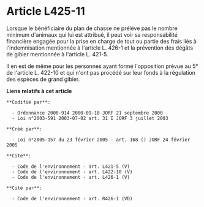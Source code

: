 # Article L425-11

Lorsque le bénéficiaire du plan de chasse ne prélève pas le nombre minimum d'animaux qui lui est attribué, il peut voir sa
responsabilité financière engagée pour la prise en charge de tout ou partie des frais liés à l'indemnisation mentionnée à
l'article L. 426-1 et la prévention des dégâts de gibier mentionnée à l'article L. 421-5. 

Il en est de même pour les personnes ayant formé l'opposition prévue au 5° de l'article L. 422-10 et qui n'ont pas procédé
sur leur fonds à la régulation des espèces de grand gibier.

**Liens relatifs à cet article**

	**Codifié par**:

	  - Ordonnance 2000-914 2000-09-18 JORF 21 septembre 2000
	  - Loi n°2003-591 2003-07-02 art. 31 I JORF 3 juillet 2003

	**Créé par**:

	  - Loi n°2005-157 du 23 février 2005 - art. 168 () JORF 24 février 2005

	**Cite**:

	  - Code de l'environnement - art. L421-5 (V)
	  - Code de l'environnement - art. L422-10 (V)
	  - Code de l'environnement - art. L426-1 (V)

	**Cité par**:

	  - Code de l'environnement - art. R426-1 (VD)
